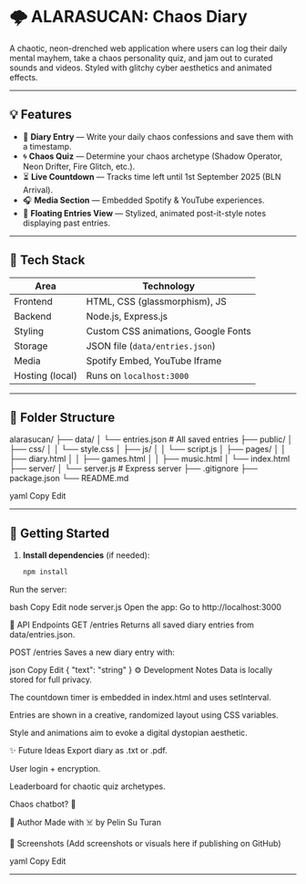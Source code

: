 # 🌩️ ALARASUCAN: Chaos Diary

A chaotic, neon-drenched web application where users can log their daily mental mayhem, take a chaos personality quiz, and jam out to curated sounds and videos. Styled with glitchy cyber aesthetics and animated effects.

---

## 💡 Features

- 🎀 **Diary Entry** — Write your daily chaos confessions and save them with a timestamp.
- 🌀 **Chaos Quiz** — Determine your chaos archetype (Shadow Operator, Neon Drifter, Fire Glitch, etc.).
- ⏳ **Live Countdown** — Tracks time left until 1st September 2025 (BLN Arrival).
- 🎧 **Media Section** — Embedded Spotify & YouTube experiences.
- 🖤 **Floating Entries View** — Stylized, animated post-it-style notes displaying past entries.

---

## 🧪 Tech Stack

| Area             | Technology                     |
|------------------|--------------------------------|
| Frontend         | HTML, CSS (glassmorphism), JS  |
| Backend          | Node.js, Express.js            |
| Styling          | Custom CSS animations, Google Fonts |
| Storage          | JSON file (`data/entries.json`) |
| Media            | Spotify Embed, YouTube Iframe  |
| Hosting (local)  | Runs on `localhost:3000`       |

---

## 📁 Folder Structure

alarasucan/
├── data/
│ └── entries.json # All saved entries
├── public/
│ ├── css/
│ │ └── style.css
│ ├── js/
│ │ └── script.js
│ ├── pages/
│ │ ├── diary.html
│ │ ├── games.html
│ │ ├── music.html
│ └── index.html
├── server/
│ └── server.js # Express server
├── .gitignore
├── package.json
└── README.md

yaml
Copy
Edit

---

## 🚀 Getting Started

1. **Install dependencies** (if needed):
   ```bash
   npm install
Run the server:

bash
Copy
Edit
node server.js
Open the app:
Go to http://localhost:3000

📝 API Endpoints
GET /entries
Returns all saved diary entries from data/entries.json.

POST /entries
Saves a new diary entry with:

json
Copy
Edit
{
  "text": "string"
}
⚙️ Development Notes
Data is locally stored for full privacy.

The countdown timer is embedded in index.html and uses setInterval.

Entries are shown in a creative, randomized layout using CSS variables.

Style and animations aim to evoke a digital dystopian aesthetic.

✨ Future Ideas
Export diary as .txt or .pdf.

User login + encryption.

Leaderboard for chaotic quiz archetypes.

Chaos chatbot? 🤖

🐙 Author
Made with ☠️ by Pelin Su Turan

📸 Screenshots
(Add screenshots or visuals here if publishing on GitHub)

yaml
Copy
Edit

---


